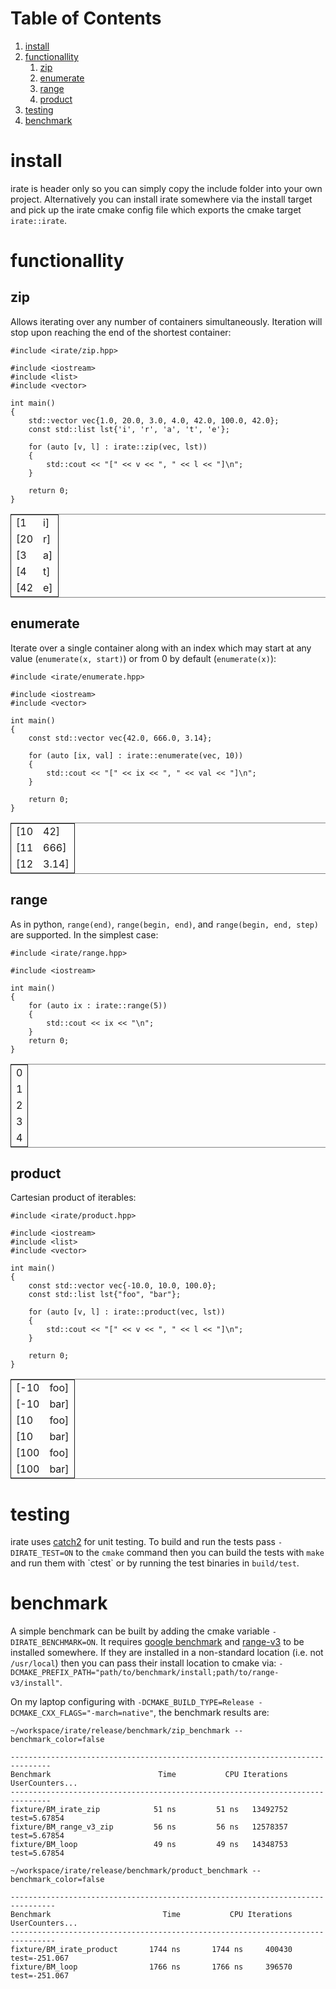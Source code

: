 
# Table of Contents

1.  [install](#orgf366182)
2.  [functionallity](#org9528e23)
    1.  [zip](#orgb4667dc)
    2.  [enumerate](#org0b49ff3)
    3.  [range](#orgdb32004)
    4.  [product](#orgfaee27f)
3.  [testing](#orgc51fce6)
4.  [benchmark](#orgea0d995)



<a id="orgf366182"></a>

# install

irate is header only so you can simply copy the include folder into your own
project. Alternatively you can install irate somewhere via the install target
and pick up the irate cmake config file which exports the cmake target
`irate::irate`.


<a id="org9528e23"></a>

# functionallity


<a id="orgb4667dc"></a>

## zip

Allows iterating over any number of containers simultaneously. Iteration will
stop upon reaching the end of the shortest container:

    #include <irate/zip.hpp>
    
    #include <iostream>
    #include <list>
    #include <vector>
    
    int main()
    {
        std::vector vec{1.0, 20.0, 3.0, 4.0, 42.0, 100.0, 42.0};
        const std::list lst{'i', 'r', 'a', 't', 'e'};
    
        for (auto [v, l] : irate::zip(vec, lst))
        {
            std::cout << "[" << v << ", " << l << "]\n";
        }
    
        return 0;
    }

<table border="2" cellspacing="0" cellpadding="6" rules="groups" frame="hsides">


<colgroup>
<col  class="org-left" />

<col  class="org-left" />
</colgroup>
<tbody>
<tr>
<td class="org-left">[1</td>
<td class="org-left">i]</td>
</tr>


<tr>
<td class="org-left">[20</td>
<td class="org-left">r]</td>
</tr>


<tr>
<td class="org-left">[3</td>
<td class="org-left">a]</td>
</tr>


<tr>
<td class="org-left">[4</td>
<td class="org-left">t]</td>
</tr>


<tr>
<td class="org-left">[42</td>
<td class="org-left">e]</td>
</tr>
</tbody>
</table>


<a id="org0b49ff3"></a>

## enumerate

Iterate over a single container along with an index which may start at any value
(`enumerate(x, start)`) or from 0 by default (`enumerate(x)`):

    #include <irate/enumerate.hpp>
    
    #include <iostream>
    #include <vector>
    
    int main()
    {
        const std::vector vec{42.0, 666.0, 3.14};
    
        for (auto [ix, val] : irate::enumerate(vec, 10))
        {
            std::cout << "[" << ix << ", " << val << "]\n";
        }
    
        return 0;
    }

<table border="2" cellspacing="0" cellpadding="6" rules="groups" frame="hsides">


<colgroup>
<col  class="org-left" />

<col  class="org-left" />
</colgroup>
<tbody>
<tr>
<td class="org-left">[10</td>
<td class="org-left">42]</td>
</tr>


<tr>
<td class="org-left">[11</td>
<td class="org-left">666]</td>
</tr>


<tr>
<td class="org-left">[12</td>
<td class="org-left">3.14]</td>
</tr>
</tbody>
</table>


<a id="orgdb32004"></a>

## range

As in python, `range(end)`, `range(begin, end)`, and `range(begin, end, step)` are
supported. In the simplest case:

    #include <irate/range.hpp>
    
    #include <iostream>
    
    int main()
    {
        for (auto ix : irate::range(5))
        {
            std::cout << ix << "\n";
        }
        return 0;
    }

<table border="2" cellspacing="0" cellpadding="6" rules="groups" frame="hsides">


<colgroup>
<col  class="org-right" />
</colgroup>
<tbody>
<tr>
<td class="org-right">0</td>
</tr>


<tr>
<td class="org-right">1</td>
</tr>


<tr>
<td class="org-right">2</td>
</tr>


<tr>
<td class="org-right">3</td>
</tr>


<tr>
<td class="org-right">4</td>
</tr>
</tbody>
</table>


<a id="orgfaee27f"></a>

## product

Cartesian product of iterables:

    #include <irate/product.hpp>
    
    #include <iostream>
    #include <list>
    #include <vector>
    
    int main()
    {
        const std::vector vec{-10.0, 10.0, 100.0};
        const std::list lst{"foo", "bar"};
    
        for (auto [v, l] : irate::product(vec, lst))
        {
            std::cout << "[" << v << ", " << l << "]\n";
        }
    
        return 0;
    }

<table border="2" cellspacing="0" cellpadding="6" rules="groups" frame="hsides">


<colgroup>
<col  class="org-left" />

<col  class="org-left" />
</colgroup>
<tbody>
<tr>
<td class="org-left">[-10</td>
<td class="org-left">foo]</td>
</tr>


<tr>
<td class="org-left">[-10</td>
<td class="org-left">bar]</td>
</tr>


<tr>
<td class="org-left">[10</td>
<td class="org-left">foo]</td>
</tr>


<tr>
<td class="org-left">[10</td>
<td class="org-left">bar]</td>
</tr>


<tr>
<td class="org-left">[100</td>
<td class="org-left">foo]</td>
</tr>


<tr>
<td class="org-left">[100</td>
<td class="org-left">bar]</td>
</tr>
</tbody>
</table>


<a id="orgc51fce6"></a>

# testing

irate uses [catch2](https://github.com/catchorg/Catch2) for unit testing. To build and run the tests pass
`-DIRATE_TEST=ON` to the `cmake` command then you can build the tests with `make` and
run them with \`ctest\` or by running the test binaries in `build/test`.


<a id="orgea0d995"></a>

# benchmark

A simple benchmark can be built by adding the cmake variable
`-DIRATE_BENCHMARK=ON`. It requires [google benchmark](https://github.com/google/benchmark) and [range-v3](https://github.com/ericniebler/range-v3) to be installed
somewhere. If they are installed in a non-standard location (i.e. not
`/usr/local`) then you can pass their install location to cmake via:
`-DCMAKE_PREFIX_PATH="path/to/benchmark/install;path/to/range-v3/install"`.

On my laptop configuring with `-DCMAKE_BUILD_TYPE=Release
-DCMAKE_CXX_FLAGS="-march=native"`, the benchmark results are:

    ~/workspace/irate/release/benchmark/zip_benchmark --benchmark_color=false

    -------------------------------------------------------------------------------
    Benchmark                        Time           CPU Iterations UserCounters...
    -------------------------------------------------------------------------------
    fixture/BM_irate_zip            51 ns         51 ns   13492752 test=5.67854
    fixture/BM_range_v3_zip         56 ns         56 ns   12578357 test=5.67854
    fixture/BM_loop                 49 ns         49 ns   14348753 test=5.67854

    ~/workspace/irate/release/benchmark/product_benchmark --benchmark_color=false

    --------------------------------------------------------------------------------
    Benchmark                         Time           CPU Iterations UserCounters...
    --------------------------------------------------------------------------------
    fixture/BM_irate_product       1744 ns       1744 ns     400430 test=-251.067
    fixture/BM_loop                1766 ns       1766 ns     396570 test=-251.067

